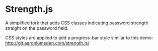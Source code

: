 Strength.js
===========

A simplified fork that adds CSS classes indicating password strength straight on the password field.

CSS styles are applied to add a progress-bar style similar to this demo:
http://git.aaronlumsden.com/strength.js/